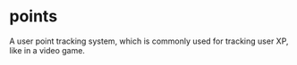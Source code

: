 # points
A user point tracking system, which is commonly used for tracking user XP, like in a video game.
